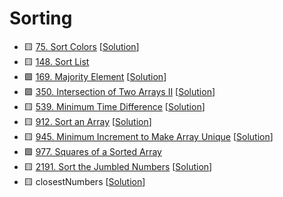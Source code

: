 # Sorting

- 🟨 [75. Sort Colors](https://leetcode.com/problems/sort-colors/) [[Solution](./75.sort-colors.md)]
- 🟨 [148. Sort List](https://leetcode.com/problems/sort-list/)
- 🟩 [169. Majority Element](https://leetcode.com/problems/majority-element/) [[Solution](./169.majority-element.md)]
- 🟩 [350. Intersection of Two Arrays II](https://leetcode.com/problems/intersection-of-two-arrays-ii/) [[Solution](./350.intersection-of-two-arrays-ii.md)]
- 🟨 [539. Minimum Time Difference](https://leetcode.com/problems/minimum-time-difference/description) [[Solution](./539.minimum-time-difference.md)]
- 🟨 [912. Sort an Array](https://leetcode.com/problems/sort-an-array/) [[Solution](./912.sort-an-array.md)]
- 🟨 [945. Minimum Increment to Make Array Unique](https://leetcode.com/problems/minimum-increment-to-make-array-unique/) [[Solution](./945.minimum-increment-to-make-array-unique.md)]
- 🟩 [977. Squares of a Sorted Array](https://leetcode.com/problems/squares-of-a-sorted-array/)
- 🟨 [2191. Sort the Jumbled Numbers](https://leetcode.com/problems/sort-the-jumbled-numbers/) [[Solution](./2191.sort-the-jumbled-numbers.md)]
- 🟨 closestNumbers [[Solution](./closestnumbers.md)]
